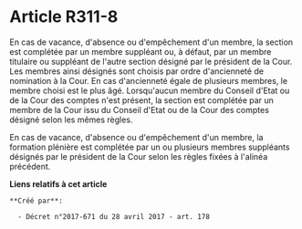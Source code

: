 # Article R311-8

En cas de vacance, d'absence ou d'empêchement d'un membre, la section est complétée par un membre suppléant ou, à défaut, par
un membre titulaire ou suppléant de l'autre section désigné par le président de la Cour. Les membres ainsi désignés sont
choisis par ordre d'ancienneté de nomination à la Cour. En cas d'ancienneté égale de plusieurs membres, le membre choisi est
le plus âgé. Lorsqu'aucun membre du Conseil d'Etat ou de la Cour des comptes n'est présent, la section est complétée par un
membre de la Cour issu du Conseil d'Etat ou de la Cour des comptes désigné selon les mêmes règles.

En cas de vacance, d'absence ou d'empêchement d'un membre, la formation plénière est complétée par un ou plusieurs membres
suppléants désignés par le président de la Cour selon les règles fixées à l'alinéa précédent.

**Liens relatifs à cet article**

	**Créé par**:

	  - Décret n°2017-671 du 28 avril 2017 - art. 178
